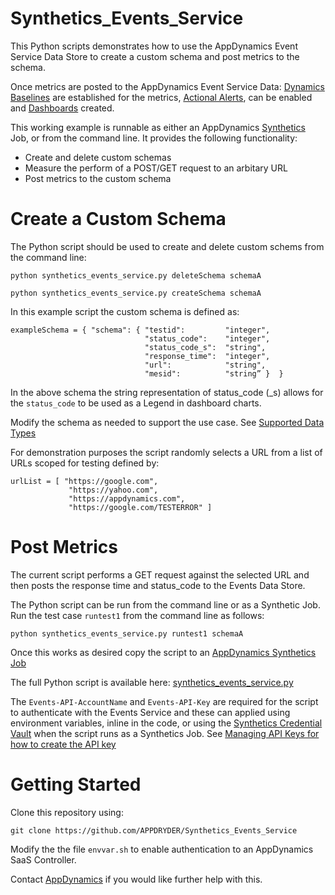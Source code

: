 # Synthetics_Events_Service

This Python scripts demonstrates how to use the AppDynamics Event Service Data Store to create a custom schema and post metrics to the schema.

Once metrics are posted to the AppDynamics Event Service Data: [Dynamics Baselines](https://docs.appdynamics.com/display/PRO45/Dynamic+Baselines) are established for the metrics, [Actional Alerts](https://docs.appdynamics.com/display/PRO45/Alert+and+Respond), can be enabled and [Dashboards](https://docs.appdynamics.com/display/PRO45/Dashboards+and+Reports) created.

This working example is runnable as either an AppDynamics [Synthetics](https://docs.appdynamics.com/display/PRO45/Browser+Synthetic+Monitoring) Job, or from the command line. It provides the following functionality:
* Create and delete custom schemas
* Measure the perform of a POST/GET request to an arbitary URL
* Post metrics to the custom schema

# Create a Custom Schema

The Python script should be used to create and delete custom schems from the command line:

```python synthetics_events_service.py deleteSchema schemaA```

```python synthetics_events_service.py createSchema schemaA```

In this example script the custom schema is defined as:
```
exampleSchema = { "schema": { "testid":         "integer",
                              "status_code":    "integer",
                              "status_code_s":  "string",
                              "response_time":  "integer",
                              "url":            "string",
                              "mesid":          "string” }  }
```

In the above schema the string representation of status_code (\_s) allows for the `status_code` to be used as a Legend in dashboard charts.

Modify the schema as needed to support the use case. See [Supported Data Types](https://docs.appdynamics.com/display/PRO45/Analytics+Events+API)

For demonstration purposes the script randomly selects a URL from a list of URLs scoped for testing defined by:
```
urlList = [ "https://google.com",
             "https://yahoo.com",
             "https://appdynamics.com",
             "https://google.com/TESTERROR" ]
```

# Post Metrics
The current script performs a GET request against the selected URL and then posts the response time and status_code to the Events Data Store.

The Python script can be run from the command line or as a Synthetic Job. Run the test case `runtest1` from the command line as follows:

```python synthetics_events_service.py runtest1 schemaA```

Once this works as desired copy the script to an [AppDynamics Synthetics Job](https://docs.appdynamics.com/display/PRO45/Synthetic+Jobs) 

The full Python script is available here: [synthetics_events_service.py](https://github.com/APPDRYDER/Synthetics_Events_Service/blob/master/synthetics_events_service.py)

The `Events-API-AccountName` and `Events-API-Key` are required for the script to authenticate with the Events Service and these can applied using environment variables, inline in the code, or using the [Synthetics Credential Vault](https://docs.appdynamics.com/display/PRO45/Synthetic+Credential+Vault) when the script runs as a  Synthetics Job. See [Managing API Keys for how to create the API key](https://docs.appdynamics.com/display/PRO45/Managing+API+Keys)

# Getting Started

Clone this repository using:

`git clone https://github.com/APPDRYDER/Synthetics_Events_Service`

Modify the the file `envvar.sh` to enable authentication to an AppDynamics SaaS Controller.

Contact [AppDynamics](https://www.appdynamics.com/) if you would like further help with this.

